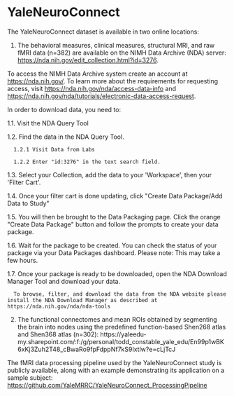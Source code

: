 # YaleNeuroConnect

The YaleNeuroConnect dataset is available in two online locations: 

1) The behavioral measures, clinical measures, structural MRI, and raw fMRI data (n=382) are available on the NIMH Data Archive (NDA) server: https://nda.nih.gov/edit_collection.html?id=3276.

To access the NIMH Data Archive system create an account at https://nda.nih.gov/. To learn more about the requirements for requesting access, visit https://nda.nih.gov/nda/access-data-info and https://nda.nih.gov/nda/tutorials/electronic-data-access-request. 

   In order to download data, you need to:

   1.1. Visit the NDA Query Tool

   1.2. Find the data in the NDA Query Tool.

      1.2.1 Visit Data from Labs
   
      1.2.2 Enter "id:3276" in the text search field.
   
   1.3. Select your Collection, add the data to your 'Workspace', then your 'Filter Cart'.

   1.4. Once your filter cart is done updating, click "Create Data Package/Add Data to Study"

   1.5. You will then be brought to the Data Packaging page. Click the orange "Create Data Package" button and follow the prompts to create your data package.

   1.6. Wait for the package to be created. You can check the status of your package via your Data Packages dashboard.
      Please note: This may take a few hours. 
   
   1.7. Once your package is ready to be downloaded, open the NDA Download Manager Tool and download your data.

      To browse, filter, and download the data from the NDA website please install the NDA Download Manager as described at https://nda.nih.gov/nda/nda-tools

   2) The functional connectomes and mean ROIs obtained by segmenting the brain into nodes using the predefined function-based Shen268 atlas and Shen368 atlas (n=302): https://yaleedu-      my.sharepoint.com/:f:/g/personal/todd_constable_yale_edu/En99p1wBK6xKj3Zuh2T48_cBwaRo9fpFdppNf7kS9Ixtlw?e=cLjTcJ

   The fMRI data processing pipeline used by the YaleNeuroConnect study is publicly available, along with an example demonstrating its application on a sample subject:          https://github.com/YaleMRRC/YaleNeuroConnect_ProcessingPipeline 







